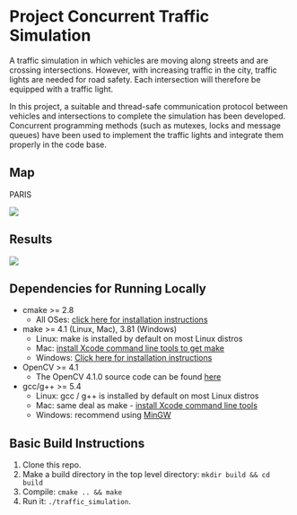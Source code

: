 # Project Concurrent Traffic Simulation

A traffic simulation in which vehicles are moving along streets and are crossing intersections. However, with increasing traffic in the city, traffic lights are needed for road safety. Each intersection will therefore be equipped with a traffic light.

In this project, a suitable and thread-safe communication protocol between vehicles and intersections to complete the simulation has been developed. Concurrent programming methods (such as mutexes, locks and message queues) have been used to implement the traffic lights and integrate them properly in the code base.

## Map

PARIS

<img src="data/paris.jpg"/>

## Results

<img src="images/result.jpg"/>

## Dependencies for Running Locally
* cmake >= 2.8
  * All OSes: [click here for installation instructions](https://cmake.org/install/)
* make >= 4.1 (Linux, Mac), 3.81 (Windows)
  * Linux: make is installed by default on most Linux distros
  * Mac: [install Xcode command line tools to get make](https://developer.apple.com/xcode/features/)
  * Windows: [Click here for installation instructions](http://gnuwin32.sourceforge.net/packages/make.htm)
* OpenCV >= 4.1
  * The OpenCV 4.1.0 source code can be found [here](https://github.com/opencv/opencv/tree/4.1.0)
* gcc/g++ >= 5.4
  * Linux: gcc / g++ is installed by default on most Linux distros
  * Mac: same deal as make - [install Xcode command line tools](https://developer.apple.com/xcode/features/)
  * Windows: recommend using [MinGW](http://www.mingw.org/)

## Basic Build Instructions

1. Clone this repo.
2. Make a build directory in the top level directory: `mkdir build && cd build`
3. Compile: `cmake .. && make`
4. Run it: `./traffic_simulation`.

